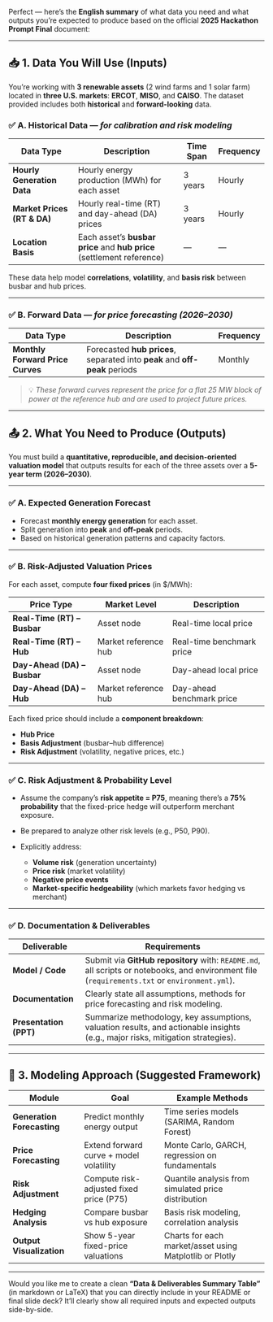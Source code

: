 Perfect — here’s the **English summary** of what data you need and what outputs you’re expected to produce based on the official **2025 Hackathon Prompt Final** document:

---

## 📥 **1. Data You Will Use (Inputs)**

You’re working with **3 renewable assets** (2 wind farms and 1 solar farm) located in **three U.S. markets**: **ERCOT**, **MISO**, and **CAISO**.
The dataset provided includes both **historical** and **forward-looking** data.

### ✅ **A. Historical Data** — *for calibration and risk modeling*

| Data Type                   | Description                                                            | Time Span | Frequency |
| --------------------------- | ---------------------------------------------------------------------- | --------- | --------- |
| **Hourly Generation Data**  | Hourly energy production (MWh) for each asset                          | 3 years   | Hourly    |
| **Market Prices (RT & DA)** | Hourly real-time (RT) and day-ahead (DA) prices                        | 3 years   | Hourly    |
| **Location Basis**          | Each asset’s **busbar price** and **hub price** (settlement reference) | —         | —         |

These data help model **correlations**, **volatility**, and **basis risk** between busbar and hub prices.

---

### ✅ **B. Forward Data** — *for price forecasting (2026–2030)*

| Data Type                        | Description                                                                 | Frequency |
| -------------------------------- | --------------------------------------------------------------------------- | --------- |
| **Monthly Forward Price Curves** | Forecasted **hub prices**, separated into **peak** and **off-peak** periods | Monthly   |

> 💡 *These forward curves represent the price for a flat 25 MW block of power at the reference hub and are used to project future prices.*

---

## 📤 **2. What You Need to Produce (Outputs)**

You must build a **quantitative, reproducible, and decision-oriented valuation model** that outputs results for each of the three assets over a **5-year term (2026–2030)**.

---

### ✅ **A. Expected Generation Forecast**

* Forecast **monthly energy generation** for each asset.
* Split generation into **peak** and **off-peak** periods.
* Based on historical generation patterns and capacity factors.

---

### ✅ **B. Risk-Adjusted Valuation Prices**

For each asset, compute **four fixed prices** (in $/MWh):

| Price Type                  | Market Level         | Description               |
| --------------------------- | -------------------- | ------------------------- |
| **Real-Time (RT) – Busbar** | Asset node           | Real-time local price     |
| **Real-Time (RT) – Hub**    | Market reference hub | Real-time benchmark price |
| **Day-Ahead (DA) – Busbar** | Asset node           | Day-ahead local price     |
| **Day-Ahead (DA) – Hub**    | Market reference hub | Day-ahead benchmark price |

Each fixed price should include a **component breakdown**:

* **Hub Price**
* **Basis Adjustment** (busbar–hub difference)
* **Risk Adjustment** (volatility, negative prices, etc.)

---

### ✅ **C. Risk Adjustment & Probability Level**

* Assume the company’s **risk appetite = P75**, meaning there’s a **75% probability** that the fixed-price hedge will outperform merchant exposure.
* Be prepared to analyze other risk levels (e.g., P50, P90).
* Explicitly address:

  * **Volume risk** (generation uncertainty)
  * **Price risk** (market volatility)
  * **Negative price events**
  * **Market-specific hedgeability** (which markets favor hedging vs merchant)

---

### ✅ **D. Documentation & Deliverables**

| Deliverable            | Requirements                                                                                                                                  |
| ---------------------- | --------------------------------------------------------------------------------------------------------------------------------------------- |
| **Model / Code**       | Submit via **GitHub repository** with: `README.md`, all scripts or notebooks, and environment file (`requirements.txt` or `environment.yml`). |
| **Documentation**      | Clearly state all assumptions, methods for price forecasting and risk modeling.                                                               |
| **Presentation (PPT)** | Summarize methodology, key assumptions, valuation results, and actionable insights (e.g., major risks, mitigation strategies).                |

---

## 🧠 **3. Modeling Approach (Suggested Framework)**

| Module                     | Goal                                    | Example Methods                                         |
| -------------------------- | --------------------------------------- | ------------------------------------------------------- |
| **Generation Forecasting** | Predict monthly energy output           | Time series models (SARIMA, Random Forest)              |
| **Price Forecasting**      | Extend forward curve + model volatility | Monte Carlo, GARCH, regression on fundamentals          |
| **Risk Adjustment**        | Compute risk-adjusted fixed price (P75) | Quantile analysis from simulated price distribution     |
| **Hedging Analysis**       | Compare busbar vs hub exposure          | Basis risk modeling, correlation analysis               |
| **Output Visualization**   | Show 5-year fixed-price valuations      | Charts for each market/asset using Matplotlib or Plotly |

---

Would you like me to create a clean **“Data & Deliverables Summary Table”** (in markdown or LaTeX) that you can directly include in your README or final slide deck? It’ll clearly show all required inputs and expected outputs side-by-side.
